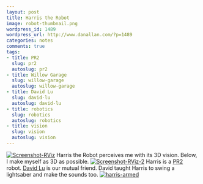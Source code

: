 ```yaml
---
layout: post
title: Harris the Robot
image: robot-thumbnail.png
wordpress_id: 1489
wordpress_url: http://www.danallan.com/?p=1489
categories: notes
comments: true
tags:
- title: PR2
  slug: pr2
  autoslug: pr2
- title: Willow Garage
  slug: willow-garage
  autoslug: willow-garage
- title: David Lu
  slug: david-lu
  autoslug: david-lu
- title: robotics
  slug: robotics
  autoslug: robotics
- title: vision
  slug: vision
  autoslug: vision
---
```

[![](http://www.danallan.com/wp-content/uploads/2011/10/Screenshot-RViz-1024x593.png "Screenshot-RViz")](http://www.danallan.com/wp-content/uploads/2011/10/Screenshot-RViz.png)
Harris the Robot perceives me with its 3D vision. Below, I make myself as 3D as possible.
[![](http://www.danallan.com/wp-content/uploads/2011/10/Screenshot-RViz-2-1024x593.png "Screenshot-RViz-2")](http://www.danallan.com/wp-content/uploads/2011/10/Screenshot-RViz-2.png)
Harris is a [PR2](http://www.willowgarage.com/pages/pr2/overview "Willow Garage PR2") robot. [David Lu](http://www.probablydavid.com "Probably David") is our mutual friend. David taught Harris to swing a lightsaber and make the sounds too.
[![](http://www.danallan.com/wp-content/uploads/2011/10/harris-armed-1024x612.jpg "harris-armed")](http://www.danallan.com/wp-content/uploads/2011/10/harris-armed.jpg)
